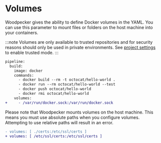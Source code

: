 # Volumes

Woodpecker gives the ability to define Docker volumes in the YAML. You can use this parameter to mount files or folders on the host machine into your containers.

:::note
Volumes are only available to trusted repositories and for security reasons should only be used in private environments. See [project settings](/docs/usage/project-settings#trusted) to enable trusted mode.
:::

```diff
pipeline:
  build:
    image: docker
    commands:
      - docker build --rm -t octocat/hello-world .
      - docker run --rm octocat/hello-world --test
      - docker push octocat/hello-world
      - docker rmi octocat/hello-world
    volumes:
+     - /var/run/docker.sock:/var/run/docker.sock
```

Please note that Woodpecker mounts volumes on the host machine. This means you must use absolute paths when you configure volumes. Attempting to use relative paths will result in an error.

```diff
- volumes: [ ./certs:/etc/ssl/certs ]
+ volumes: [ /etc/ssl/certs:/etc/ssl/certs ]
```
